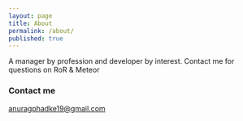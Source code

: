 ```yaml
---
layout: page
title: About
permalink: /about/
published: true
---
```


A manager by profession and developer by interest. Contact me for questions on RoR & Meteor

### Contact me

[anuragphadke19@gmail.com](mailto:anuragphadke19@gmail.com)